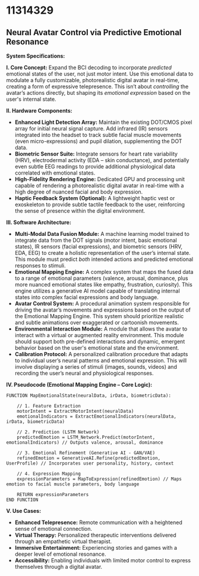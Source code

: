 # 11314329

## Neural Avatar Control via Predictive Emotional Resonance

**System Specifications:**

**I. Core Concept:** Expand the BCI decoding to incorporate *predicted* emotional states of the user, not just motor intent. Use this emotional data to modulate a fully customizable, photorealistic digital avatar in real-time, creating a form of expressive telepresence. This isn’t about *controlling* the avatar’s actions directly, but shaping its *emotional expression* based on the user's internal state.

**II. Hardware Components:**

*   **Enhanced Light Detection Array:** Maintain the existing DOT/CMOS pixel array for initial neural signal capture. Add infrared (IR) sensors integrated into the headset to track subtle facial muscle movements (even micro-expressions) and pupil dilation, supplementing the DOT data.
*   **Biometric Sensor Suite:** Integrate sensors for heart rate variability (HRV), electrodermal activity (EDA – skin conductance), and potentially even subtle EEG readings to provide additional physiological data correlated with emotional states.
*   **High-Fidelity Rendering Engine:** Dedicated GPU and processing unit capable of rendering a photorealistic digital avatar in real-time with a high degree of nuanced facial and body expression.
*   **Haptic Feedback System (Optional):** A lightweight haptic vest or exoskeleton to provide subtle tactile feedback to the user, reinforcing the sense of presence within the digital environment.

**III. Software Architecture:**

*   **Multi-Modal Data Fusion Module:** A machine learning model trained to integrate data from the DOT signals (motor intent, basic emotional states), IR sensors (facial expressions), and biometric sensors (HRV, EDA, EEG) to create a holistic representation of the user’s internal state. This module must predict *both* intended actions and predicted emotional responses to stimuli.
*   **Emotional Mapping Engine:** A complex system that maps the fused data to a range of emotional parameters (valence, arousal, dominance, plus more nuanced emotional states like empathy, frustration, curiosity). This engine utilizes a generative AI model capable of translating internal states into complex facial expressions and body language.
*   **Avatar Control System:** A procedural animation system responsible for driving the avatar’s movements and expressions based on the output of the Emotional Mapping Engine. This system should prioritize realistic and subtle animations over exaggerated or cartoonish movements.
*   **Environmental Interaction Module:** A module that allows the avatar to interact with a virtual or augmented reality environment. This module should support both pre-defined interactions and dynamic, emergent behavior based on the user's emotional state and the environment.
*   **Calibration Protocol:** A personalized calibration procedure that adapts to individual user’s neural patterns and emotional expression. This will involve displaying a series of stimuli (images, sounds, videos) and recording the user’s neural and physiological responses.

**IV. Pseudocode (Emotional Mapping Engine – Core Logic):**

```
FUNCTION MapEmotionalState(neuralData, irData, biometricData):

    // 1. Feature Extraction
    motorIntent = ExtractMotorIntent(neuralData)
    emotionalIndicators = ExtractEmotionalIndicators(neuralData, irData, biometricData)

    // 2. Prediction (LSTM Network)
    predictedEmotion = LSTM_Network.Predict(motorIntent, emotionalIndicators) // Outputs valence, arousal, dominance

    // 3. Emotional Refinement (Generative AI - GAN/VAE)
    refinedEmotion = GenerativeAI.Refine(predictedEmotion, UserProfile) // Incorporates user personality, history, context

    // 4. Expression Mapping
    expressionParameters = MapToExpression(refinedEmotion) // Maps emotion to facial muscle parameters, body language

    RETURN expressionParameters
END FUNCTION
```

**V. Use Cases:**

*   **Enhanced Telepresence:** Remote communication with a heightened sense of emotional connection.
*   **Virtual Therapy:** Personalized therapeutic interventions delivered through an empathetic virtual therapist.
*   **Immersive Entertainment:** Experiencing stories and games with a deeper level of emotional resonance.
*   **Accessibility:** Enabling individuals with limited motor control to express themselves through a digital avatar.
